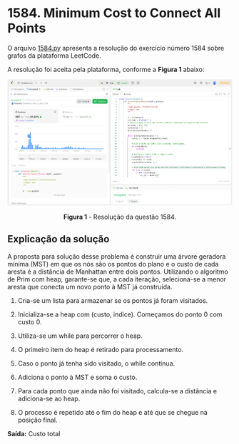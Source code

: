 # 1584. Minimum Cost to Connect All Points

O arquivo [1584.py](./1584.py) apresenta a resolução do exercício número 1584 sobre grafos da plataforma LeetCode.

A resolução foi aceita pela plataforma, conforme a **Figura 1** abaixo:

<center>

![Resolução 1584](../assets/1584.png)

**Figura 1** - Resolução da questão 1584.

</center>


## Explicação da solução
A proposta para solução desse problema é construir uma árvore geradora mínima (MST) em que os nós são os pontos do plano e o custo de cada aresta é a distância de Manhattan entre dois pontos.
Utilizando o algoritmo de Prim com heap, garante-se que, a cada iteração, seleciona-se a menor aresta que conecta um novo ponto à MST já construída.

1. Cria-se um lista para armazenar se os pontos já foram visitados.

2. Inicializa-se a heap com (custo, indice). Começamos do ponto 0 com custo 0.

3. Utiliza-se um while para percorrer o heap.

4. O primeiro item do heap é retirado para processamento.

5. Caso o ponto já tenha sido visitado, o while continua.

6. Adiciona o ponto à MST e soma o custo.

7. Para cada ponto que ainda não foi visitado, calcula-se a distância e adiciona-se ao heap.

10. O processo é repetido até o fim do heap e até que se chegue na posição final.

**Saída:** Custo total
